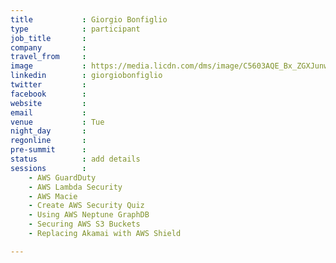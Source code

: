 ```yaml
---
title           : Giorgio Bonfiglio
type            : participant
job_title       :
company         :
travel_from     :
image           : https://media.licdn.com/dms/image/C5603AQE_Bx_ZGXJunw/profile-displayphoto-shrink_800_800/0?e=1532563200&v=beta&t=8PJyrd6EQQAW7_ue68qms8NWy4jKXqjhd5CqOWFcytA
linkedin        : giorgiobonfiglio
twitter         :
facebook        :
website         :
email           :
venue           : Tue
night_day       :
regonline       :
pre-summit      :
status          : add details
sessions        :
    - AWS GuardDuty
    - AWS Lambda Security
    - AWS Macie
    - Create AWS Security Quiz
    - Using AWS Neptune GraphDB
    - Securing AWS S3 Buckets
    - Replacing Akamai with AWS Shield

---
```


<!-- put more details about participant here -->
